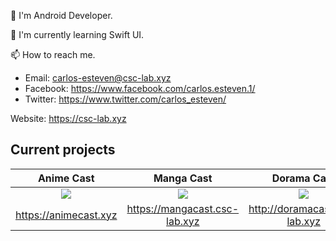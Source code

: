 👀 I'm Android Developer.

🌱 I'm currently learning Swift UI.

📫 How to reach me.
  - Email: carlos-esteven@csc-lab.xyz
  - Facebook: https://www.facebook.com/carlos.esteven.1/
  - Twitter: https://www.twitter.com/carlos_esteven/

Website: https://csc-lab.xyz

## Current projects

| Anime Cast | Manga Cast | Dorama Cast | Hentai Cast |
| :-----------: | :------------: | :------------: | :------------: |
| <img src="https://animecast.csc-lab.xyz/img/cover.png" >   |  <img src="https://mangacast.csc-lab.xyz/img/cover.png" >   |    <img src="http://doramacast.csc-lab.xyz/img/cover.png" > |    <img src="http://hentaicast.csc-lab.xyz/img/cover.png"  > |
| https://animecast.xyz   |    https://mangacast.csc-lab.xyz    |      http://doramacast.csc-lab.xyz |    http://hentaicast.csc-lab.xyz |
